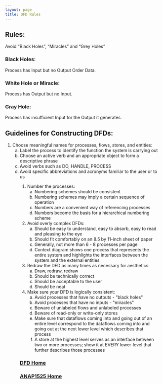 ```yaml
---
layout: page
title: DFD Rules
---
```


## Rules:
Avoid “Black Holes”, “Miracles” and “Grey Holes”

### Black Holes:
Process has Input but no Output Order Data.

### White Hole or Miracle:
Process has Output but no Input.

### Gray Hole:
Process has insufficient Input for the Output it generates.

## Guidelines for Constructing DFDs:
1. Choose meaningful names for processes, flows, stores, and entities:<br>
    <ol type="a">
        <li>Label the process to identify the function the system is carrying out</li>
        <li>Choose an active verb and an appropriate object to form a descriptive phrase</li>
        <li>Avoid verbs such as DO, HANDLE, PROCESS</li>
        <li>Avoid specific abbreviations and acronyms familiar to the user or to us</li>
    <ol>
2. Number the processes:<br>
    <ol type="a">
        <li>Numbering schemes should be consistent</li>
        <li>Numbering schemes may imply a certain sequence of operation</li>
        <li>Numbers are a convenient way of referencing processes</li>
        <li>Numbers become the basis for a hierarchical numbering scheme</li>
    </ol>
3. Avoid overly complex DFDs:<br>
    <ol type="a">
        <li>Should be easy to understand, easy to absorb, easy to read and pleasing to the eye</li>
        <li>Should fit comfortably on an 8.5 by 11-inch sheet of paper</li>
        <li>Generally, not more than 6 - 8 processes per page</li>
        <li>Context diagram shows one process that represents the entire system and highlights the interfaces between the system and the external entities</li>
    </ol>
4. Redraw the DFD as many times as necessary for aesthetics:<br>
    <ol type="a">
        <li>Draw, redraw, redraw</li>
        <li>Should be technically correct</li>
        <li>Should be acceptable to the user</li>
        <li>Should be neat</li>
    </ol>
5. Make sure your DFD is logically consistent:<br>
    <ol type="a">
        <li>Avoid processes that have no outputs - "black holes"</li>
        <li>Avoid processes that have no inputs - "miracles"</li>
        <li>Beware of unlabeled flows and unlabeled processes</li>
        <li>Beware of read-only or write-only stores</li>
        <li>Make sure that dataflows coming into and going out of an entire level correspond to the dataflows coming into and going out at the next lower level which describes that process</li>
        <li>A store at the highest level serves as an interface between two or more processes; show it at EVERY lower-level that further describes those processes</li>
    </ol>

### [DFD Home](dfds.md)
### [ANAP1525 Home](../)